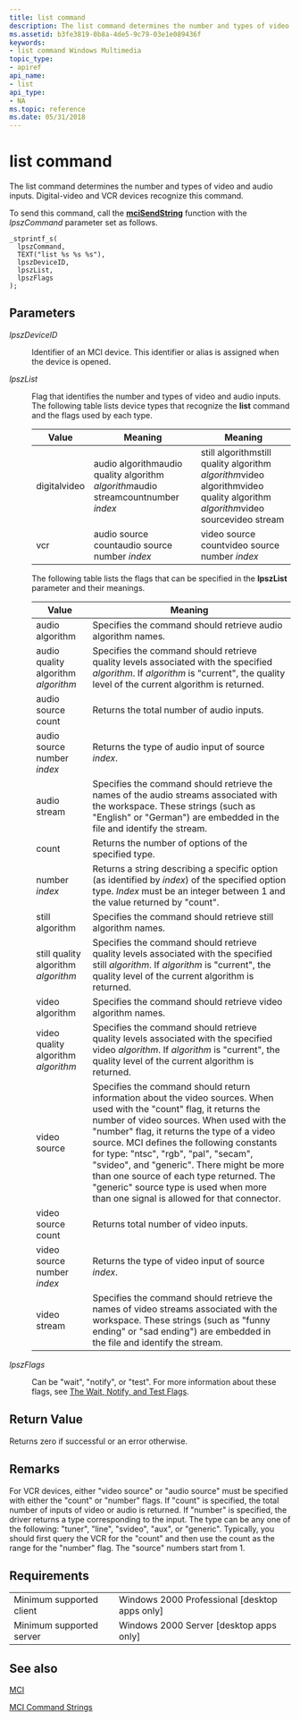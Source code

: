 ```yaml
---
title: list command
description: The list command determines the number and types of video and audio inputs. Digital-video and VCR devices recognize this command.
ms.assetid: b3fe3819-0b8a-4de5-9c79-03e1e089436f
keywords:
- list command Windows Multimedia
topic_type:
- apiref
api_name:
- list
api_type:
- NA
ms.topic: reference
ms.date: 05/31/2018
---
```


# list command

The list command determines the number and types of video and audio inputs. Digital-video and VCR devices recognize this command.

To send this command, call the [**mciSendString**](/previous-versions//dd757161(v=vs.85)) function with the *lpszCommand* parameter set as follows.

``` syntax
_stprintf_s(
  lpszCommand, 
  TEXT("list %s %s %s"), 
  lpszDeviceID, 
  lpszList, 
  lpszFlags
); 
```

## Parameters

<dl> <dt>

<span id="lpszDeviceID"></span><span id="lpszdeviceid"></span><span id="LPSZDEVICEID"></span>*lpszDeviceID*
</dt> <dd>

Identifier of an MCI device. This identifier or alias is assigned when the device is opened.

</dd> <dt>

<span id="lpszList"></span><span id="lpszlist"></span><span id="LPSZLIST"></span>*lpszList*
</dt> <dd>

Flag that identifies the number and types of video and audio inputs. The following table lists device types that recognize the **list** command and the flags used by each type.



| Value        | Meaning                                                                           | Meaning                                                                                                                      |
|--------------|-----------------------------------------------------------------------------------|------------------------------------------------------------------------------------------------------------------------------|
| digitalvideo | audio algorithmaudio quality algorithm *algorithm*audio streamcountnumber *index* | still algorithmstill quality algorithm *algorithm*video algorithmvideo quality algorithm *algorithm*video sourcevideo stream |
| vcr          | audio source countaudio source number *index*                                     | video source countvideo source number *index*                                                                                |



 

The following table lists the flags that can be specified in the **lpszList** parameter and their meanings.



| Value                               | Meaning                                                                                                                                                                                                                                                                                                                                                                                                                                                                                |
|-------------------------------------|----------------------------------------------------------------------------------------------------------------------------------------------------------------------------------------------------------------------------------------------------------------------------------------------------------------------------------------------------------------------------------------------------------------------------------------------------------------------------------------|
| audio algorithm                     | Specifies the command should retrieve audio algorithm names.                                                                                                                                                                                                                                                                                                                                                                                                                           |
| audio quality algorithm *algorithm* | Specifies the command should retrieve quality levels associated with the specified *algorithm*. If *algorithm* is "current", the quality level of the current algorithm is returned.                                                                                                                                                                                                                                                                                                   |
| audio source count                  | Returns the total number of audio inputs.                                                                                                                                                                                                                                                                                                                                                                                                                                              |
| audio source number *index*         | Returns the type of audio input of source *index*.                                                                                                                                                                                                                                                                                                                                                                                                                                     |
| audio stream                        | Specifies the command should retrieve the names of the audio streams associated with the workspace. These strings (such as "English" or "German") are embedded in the file and identify the stream.                                                                                                                                                                                                                                                                                    |
| count                               | Returns the number of options of the specified type.                                                                                                                                                                                                                                                                                                                                                                                                                                   |
| number *index*                      | Returns a string describing a specific option (as identified by *index*) of the specified option type. *Index* must be an integer between 1 and the value returned by "count".                                                                                                                                                                                                                                                                                                         |
| still algorithm                     | Specifies the command should retrieve still algorithm names.                                                                                                                                                                                                                                                                                                                                                                                                                           |
| still quality algorithm *algorithm* | Specifies the command should retrieve quality levels associated with the specified still *algorithm*. If *algorithm* is "current", the quality level of the current algorithm is returned.                                                                                                                                                                                                                                                                                             |
| video algorithm                     | Specifies the command should retrieve video algorithm names.                                                                                                                                                                                                                                                                                                                                                                                                                           |
| video quality algorithm *algorithm* | Specifies the command should retrieve quality levels associated with the specified video *algorithm*. If *algorithm* is "current", the quality level of the current algorithm is returned.                                                                                                                                                                                                                                                                                             |
| video source                        | Specifies the command should return information about the video sources. When used with the "count" flag, it returns the number of video sources. When used with the "number" flag, it returns the type of a video source. MCI defines the following constants for type: "ntsc", "rgb", "pal", "secam", "svideo", and "generic". There might be more than one source of each type returned. The "generic" source type is used when more than one signal is allowed for that connector. |
| video source count                  | Returns total number of video inputs.                                                                                                                                                                                                                                                                                                                                                                                                                                                  |
| video source number *index*         | Returns the type of video input of source *index*.                                                                                                                                                                                                                                                                                                                                                                                                                                     |
| video stream                        | Specifies the command should retrieve the names of video streams associated with the workspace. These strings (such as "funny ending" or "sad ending") are embedded in the file and identify the stream.                                                                                                                                                                                                                                                                               |



 

</dd> <dt>

<span id="lpszFlags"></span><span id="lpszflags"></span><span id="LPSZFLAGS"></span>*lpszFlags*
</dt> <dd>

Can be "wait", "notify", or "test". For more information about these flags, see [The Wait, Notify, and Test Flags](the-wait-notify-and-test-flags.md).

</dd> </dl>

## Return Value

Returns zero if successful or an error otherwise.

## Remarks

For VCR devices, either "video source" or "audio source" must be specified with either the "count" or "number" flags. If "count" is specified, the total number of inputs of video or audio is returned. If "number" is specified, the driver returns a type corresponding to the input. The type can be any one of the following: "tuner", "line", "svideo", "aux", or "generic". Typically, you should first query the VCR for the "count" and then use the count as the range for the "number" flag. The "source" numbers start from 1.

## Requirements



|                                     |                                                            |
|-------------------------------------|------------------------------------------------------------|
| Minimum supported client<br/> | Windows 2000 Professional \[desktop apps only\]<br/> |
| Minimum supported server<br/> | Windows 2000 Server \[desktop apps only\]<br/>       |



## See also

<dl> <dt>

[MCI](mci.md)
</dt> <dt>

[MCI Command Strings](mci-command-strings.md)
</dt> </dl>

 

